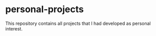 # personal-projects
This repository contains all projects that I had developed as personal interest. 
